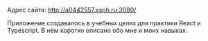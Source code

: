 Адрес сайта: http://a0442557.xsph.ru:3080/

Приложение создавалось в учебных целях для практики React и Typescript. В нём коротко описано обо мне и моих навыках.
